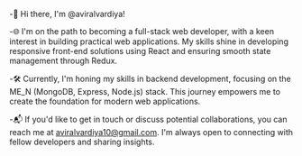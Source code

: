 -👋 Hi there, I'm @aviralvardiya!

-🌐 I'm on the path to becoming a full-stack web developer, with a keen interest in building practical web applications. My skills shine in developing responsive front-end solutions using React and ensuring smooth state management through Redux.

-🛠️ Currently, I'm honing my skills in backend development, focusing on the ME_N (MongoDB, Express, Node.js) stack. This journey empowers me to create the foundation for modern web applications.

-📬 If you'd like to get in touch or discuss potential collaborations, you can reach me at aviralvardiya10@gmail.com. I'm always open to connecting with fellow developers and sharing insights.

<!---
aviralvardiya/aviralvardiya is a ✨ special ✨ repository because its `README.md` (this file) appears on your GitHub profile.
You can click the Preview link to take a look at your changes.
--->
